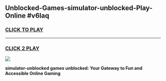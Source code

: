 
## Unblocked-Games-simulator-unblocked-Play-Online #v6laq
<h3>
<a href="https://news.freeplayer.one?title=simulator-unblocked&ref=3">CLICK TO PLAY</a></h3>
<hr>

<h3>
<a href="https://news.freeplayer.one?title=simulator-unblocked&ref=3">CLICK 2 PLAY</a>
  
</h3>

<a href="https://news.freeplayer.one?title=simulator-unblocked&ref=3"><img src="https://clearcache.store/games.png"></a>


**simulator-unblocked games unblocked: Your Gateway to Fun and Accessible Online Gaming**
